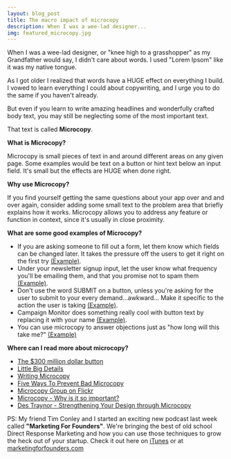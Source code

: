 ```yaml
---
layout: blog_post
title: The macro impact of microcopy
description: When I was a wee-lad designer...
img: featured_microcopy.jpg
---
```


When I was a wee-lad designer, or "knee high to a grasshopper" as my Grandfather would say, I didn't care about words. I used "Lorem Ipsom" like it was my native tongue.

As I got older I realized that words have a HUGE effect on everything I build. I vowed to learn everything I could about copywriting, and I urge you to do the same if you haven't already.

But even if you learn to write amazing headlines and wonderfully crafted body text, you may still be neglecting some of the most important text.

That text is called **Microcopy**.

**What is Microcopy?**

Microcopy is small pieces of text in and around different areas on any given page. Some examples would be text on a button or hint text below an input field. It's small but the effects are HUGE when done right.

**Why use Microcopy?**

If you find yourself getting the same questions about your app over and and over again, consider adding some small text to the problem area that briefly explains how it works. Microcopy allows you to address any feature or function in context, since it's usually in close proximity.

**What are some good examples of Microcopy?**

*   If you are asking someone to fill out a form, let them know which fields can be changed later. It takes the pressure off the users to get it right on the first try [(Example)](http://www.flickr.com/photos/bokardo/3619218966/).
*   Under your newsletter signup input, let the user know what frequency you'll be emailing them, and that you promise not to spam them [(Example)](http://cl.ly/QuQe).
*   Don't use the word SUBMIT on a button, unless you're asking for the user to submit to your every demand...awkward... Make it specific to the action the user is taking [(Example)](http://cl.ly/QuxT).
*   Campaign Monitor does something really cool with button text by replacing it with your name [(Example)](http://bit.ly/16mzcv0).
*   You can use microcopy to answer objections just as "how long will this take me?" [(Example)](http://cl.ly/Qu3F)

**Where can I read more about microcopy?**

*   [The $300 million dollar button](http://www.uie.com/articles/three_hund_million_button/)
*   [Little Big Details](http://littlebigdetails.com/)
*   [Writing Microcopy](http://bokardo.com/archives/writing-microcopy/)
*   [Five Ways To Prevent Bad Microcopy](http://uxdesign.smashingmagazine.com/2013/06/17/five-ways-prevent-bad-microcopy/)
*   [Microcopy Group on Flickr](http://www.flickr.com/groups/microcopy/)
*   [Microcopy - Why is it so important?](http://unmatchedstyle.com/news/microcopy-why-is-it-so-important.php)
*   [Des Traynor - Strengthening Your Design through Microcopy](http://www.uie.com/brainsparks/2013/02/13/des-traynor-strengthening-your-design-through-microcopy/)

PS: My friend Tim Conley and I started an exciting new podcast last week called **"Marketing For Founders"**. We're bringing the best of old school Direct Response Marketing and how you can use those techniques to grow the heck out of your startup. Check it out here on [iTunes](http://bit.ly/14FO8Zw) or at [marketingforfounders.com](http://marketingforfounders.com)